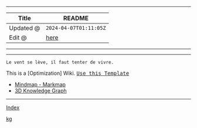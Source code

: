 -----

| Title     | README                                           |
| --------- | ------------------------------------------------ |
| Updated @ | `2024-04-07T01:11:05Z`                           |
| Edit @    | [here](https://github.com/junxnone/opt/issues/1) |

-----

-----

`Le vent se lève,
‌‍‍‌‍​‌‌‍​‍‌‌‌‌​‌‌‍‍‍​‌‍‍‍‍​‌‍‍‍‍​‌‍‍‌‍​‌‌‍​‍‍‌‌‌​‌‌‍‍‍​‌‌‌‍‍​‌‍‍‍‍​‌‍‍‌‍​‌‌‍​‌‌‌‌‍​‌‌‍‌​‍‌‌‌‌​‍‍‍‍‍​‍‍‍​‍‌​‌​‌‌‌​‌‌‌‌​‌‌‍il
faut tenter de vivre.`

This is a \[Optimization\] Wiki. <kbd>[Use this
Template](https://github.com/junxnone/twiki/generate)</kbd>

  - [Mindmap -
    Markmap](https://junxnone.github.io/jstools/mdmarkmap?md=https://junxnone.github.io/opt/_sidebar.md)
  - [3D Knowledge
    Graph](https://junxnone.github.io/jstools/3dkg/?json=https://junxnone.github.io/opt/kg.json)

-----

[Index](_sidebar.md ":include")

[kg](https://junxnone.github.io/jstools/3dkg/?json=https://junxnone.github.io/opt/kg.json ":include :type=iframe width=100% height=800px")

